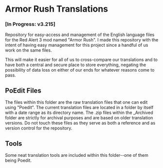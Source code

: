 # Armor Rush Translations

### [In Progress: v3.215]

Repository for easy-access and management of the English language files for the Red Alert 3 mod named "Armor Rush".
I made this repository with the intent of having easy management for this project since a handful of us work on the same files.

This will make it easier for all of us to cross-compare our translations and to have both a central and secure place to store everything, negating the possibility of data loss on either of our ends for whatever reasons come to pass.

## PoEdit Files
The files within this folder are the raw translation files that one can edit using "Poedit". The current translation files are located in a folder by itself with a date range as its directory name.
The .zip files within the _Archived folder are strictly for archival purposes and are based on older translation versions. Do not touch these files as they serve as both a reference and as version control for the repository.

## Tools
Some neat translation tools are included within this folder--one of them being Poedit.
